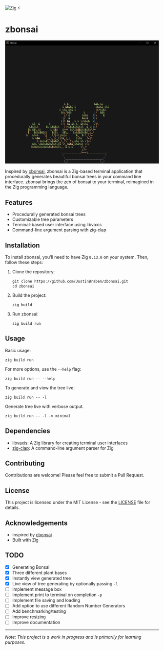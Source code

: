 [![Zig](https://img.shields.io/badge/-Zig-F7A41D?style=flat&logo=zig&logoColor=white)](https://ziglang.org/) ⚡

# zbonsai

![zbonsai_capture.png](https://github.com/JustinBraben/zbonsai/blob/main/zbonsai_capture.PNG)

Inspired by [cbonsai](https://gitlab.com/jallbrit/cbonsai), zbonsai is a Zig-based terminal application that procedurally generates beautiful bonsai trees in your command line interface. zbonsai brings the zen of bonsai to your terminal, reimagined in the Zig programming language.

## Features

- Procedurally generated bonsai trees
- Customizable tree parameters
- Terminal-based user interface using libvaxis
- Command-line argument parsing with zig-clap

## Installation

To install zbonsai, you'll need to have Zig `0.13.0` on your system. Then, follow these steps:

1. Clone the repository:
   ```
   git clone https://github.com/JustinBraben/zbonsai.git
   cd zbonsai
   ```

2. Build the project:
   ```
   zig build
   ```

3. Run zbonsai:
   ```
   zig build run
   ```

## Usage

Basic usage:

```
zig build run
```

For more options, use the `--help` flag:

```
zig build run -- --help
```

To generate and view the tree live:

```
zig build run -- -l
```

Generate tree live with verbose output.

```
zig build run -- -l -v minimal
```

## Dependencies

- [libvaxis](https://github.com/libvaxis/libvaxis): A Zig library for creating terminal user interfaces
- [zig-clap](https://github.com/Hejsil/zig-clap): A command-line argument parser for Zig

## Contributing

Contributions are welcome! Please feel free to submit a Pull Request.

## License

This project is licensed under the MIT License - see the [LICENSE](LICENSE) file for details.

## Acknowledgements

- Inspired by [cbonsai](https://gitlab.com/jallbrit/cbonsai)
- Built with [Zig](https://ziglang.org/)

## TODO

- [x] Generating Bonsai
- [x] Three different plant bases
- [x] Instantly view generated tree
- [x] Live view of tree generating by optionally passing `-l`
- [ ] Implement message box
- [ ] Implement print to terminal on completion `-p`
- [ ] Implement file saving and loading
- [ ] Add option to use different Random Number Generators
- [ ] Add benchmarking/testing
- [ ] Improve resizing 
- [ ] Improve documentation

---

*Note: This project is a work in progress and is primarily for learning purposes.*